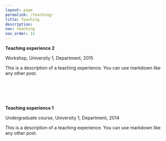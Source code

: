 ```yaml
---
layout: page
permalink: /teaching/
title: Teaching
description: 
nav: teaching
nav_order: 15
---
```


<p class="research-sep"></p>


**Teaching experience 2**

Workshop, University 1, Department, 2015

This is a description of a teaching experience. You can use markdown like any other post.



# &nbsp;

**Teaching experience 1**

Undergraduate course, University 1, Department, 2014

This is a description of a teaching experience. You can use markdown like any other post.